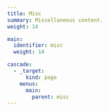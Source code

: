 ```yaml
---
title: Misc
summary: Miscellaneous content.
weight: 14

main:
  identifier: misc
  weight: 14

cascade:
  - _target:
      kind: page
    menus:
      main:
        parent: misc
---
```

